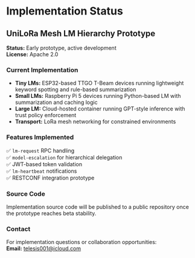 # Implementation Status

## UniLoRa Mesh LM Hierarchy Prototype

**Status:** Early prototype, active development  
**License:** Apache 2.0  

### Current Implementation

- **Tiny LMs:** ESP32-based TTGO T-Beam devices running lightweight keyword spotting and rule-based summarization
- **Small LMs:** Raspberry Pi 5 devices running Python-based LM with summarization and caching logic  
- **Large LM:** Cloud-hosted container running GPT-style inference with trust policy enforcement
- **Transport:** LoRa mesh networking for constrained environments

### Features Implemented

✅ `lm-request` RPC handling  
✅ `model-escalation` for hierarchical delegation  
✅ JWT-based token validation  
✅ `lm-heartbeat` notifications  
✅ RESTCONF integration prototype  

### Source Code

Implementation source code will be published to a public repository once the prototype reaches beta stability.

### Contact

For implementation questions or collaboration opportunities:  
**Email:** telesis001@icloud.com
